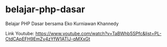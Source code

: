 # belajar-php-dasar
Belajar PHP Dasar bersama Eko Kurniawan Khannedy

Link Youtube:
https://www.youtube.com/watch?v=TaBWhb5SPfc&list=PL-CtdCApEFH9EmZy4zYfW1ATIJ-qMXxGt
